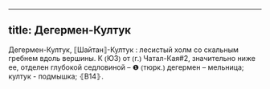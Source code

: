 
---
title: Дегермен-Култук
---
Дегермен-Култук, ⟦Шайтан⟧-Култук
: лесистый холм со скальным гребнем вдоль вершины. К ⦅ЮЗ⦆ от ⦅г.⦆ Чатал-Кая#2, значительно ниже ее, отделен глубокой седловиной – ❶ ⦅тюрк.⦆ дегермен – мельница; култук - подмышка; ⦃В14⦄.

